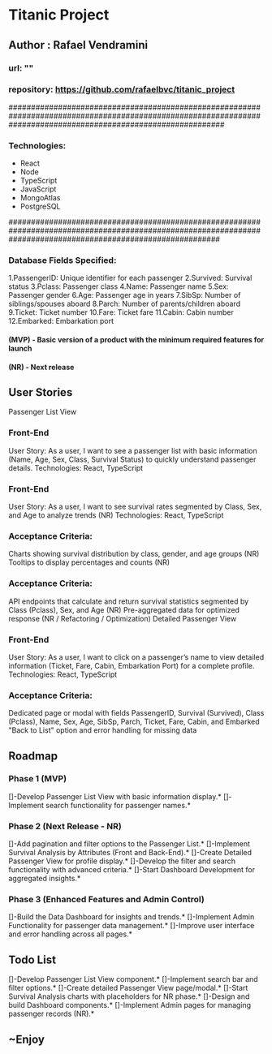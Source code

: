 # Titanic Project

## Author : Rafael Vendramini

### url: ""

### repository: https://github.com/rafaelbvc/titanic_project

################################################################################################################################################################

### Technologies:

- React
- Node
- TypeScript
- JavaScript
- MongoAtlas
- PostgreSQL

###############################################################################################################################################################

### Database Fields Specified:

1.PassengerID: Unique identifier for each passenger
2.Survived: Survival status
3.Pclass: Passenger class
4.Name: Passenger name
5.Sex: Passenger gender
6.Age: Passenger age in years
7.SibSp: Number of siblings/spouses aboard
8.Parch: Number of parents/children aboard
9.Ticket: Ticket number
10.Fare: Ticket fare
11.Cabin: Cabin number
12.Embarked: Embarkation port

#### (MVP) - Basic version of a product with the minimum required features for launch

#### (NR) - Next release

## User Stories

Passenger List View

### Front-End

User Story: As a user, I want to see a passenger list with basic information (Name, Age, Sex, Class, Survival Status) to quickly understand passenger details.
Technologies: React, TypeScript

### Front-End

User Story: As a user, I want to see survival rates segmented by Class, Sex, and Age to analyze trends (NR)
Technologies: React, TypeScript

### Acceptance Criteria:

Charts showing survival distribution by class, gender, and age groups (NR)
Tooltips to display percentages and counts (NR)

### Acceptance Criteria:

API endpoints that calculate and return survival statistics segmented by Class (Pclass), Sex, and Age (NR)
Pre-aggregated data for optimized response (NR / Refactoring / Optimization)
Detailed Passenger View

### Front-End

User Story: As a user, I want to click on a passenger’s name to view detailed information (Ticket, Fare, Cabin, Embarkation Port) for a complete profile.
Technologies: React, TypeScript

### Acceptance Criteria:

Dedicated page or modal with fields PassengerID, Survival (Survived), Class (Pclass), Name, Sex, Age, SibSp, Parch, Ticket, Fare, Cabin, and Embarked
"Back to List" option and error handling for missing data

## Roadmap

### Phase 1 (MVP)

[]-Develop Passenger List View with basic information display.\*
[]-Implement search functionality for passenger names.\*

### Phase 2 (Next Release - NR)

[]-Add pagination and filter options to the Passenger List.\*
[]-Implement Survival Analysis by Attributes (Front and Back-End).\*
[]-Create Detailed Passenger View for profile display.\*
[]-Develop the filter and search functionality with advanced criteria.\*
[]-Start Dashboard Development for aggregated insights.\*

### Phase 3 (Enhanced Features and Admin Control)

[]-Build the Data Dashboard for insights and trends.\*
[]-Implement Admin Functionality for passenger data management.\*
[]-Improve user interface and error handling across all pages.\*

## Todo List

[]-Develop Passenger List View component.\*
[]-Implement search bar and filter options.\*
[]-Create detailed Passenger View page/modal.\*
[]-Start Survival Analysis charts with placeholders for NR phase.\*
[]-Design and build Dashboard components.\*
[]-Implement Admin pages for managing passenger records (NR).\*

## ~Enjoy
